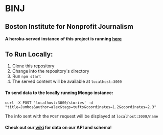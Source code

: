 # BINJ
## Boston Institute for Nonprofit Journalism

#### A heroku-served instance of this project is running [here](https://mysterious-chamber-44366.herokuapp.com/)

## To Run Locally:
1. Clone this repository
2. Change into the repository's directory
3. Run `npm start`
4. The served content will be available at `localhost:3000`

#### To send data to the locally running Mongo instance:

`curl -X POST 'localhost:3000/stories' -d "title=Jumbos&author=alex&tags=tufts&coordinates=1.2&coordinates=2.3"`


The info sent with the `POST` request will be displayed at `localhost:3000/name`

#### Check out our [wiki](https://github.com/jumbocodefall2017/BINJ/wiki) for data on our API and schema!
